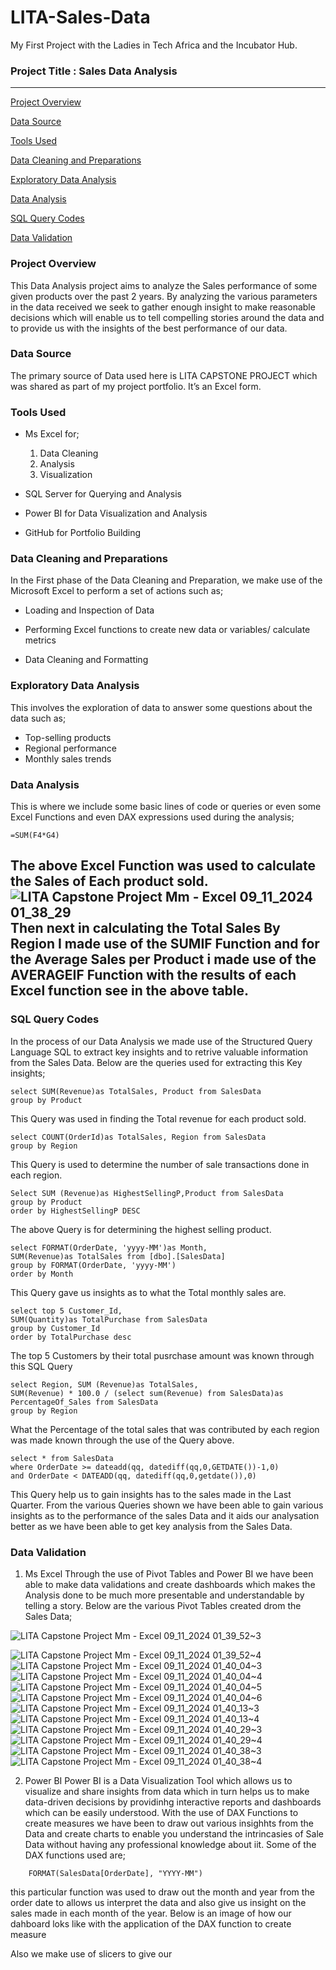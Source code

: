 # LITA-Sales-Data
My First Project with the Ladies in Tech Africa and the Incubator Hub.

### Project Title : Sales Data Analysis
---
[Project Overview](#project-overview)

[Data Source](#data-source)

[Tools Used](#tools-used)

[Data Cleaning and Preparations](#data-cleanind-and-preparation)

[Exploratory Data Analysis](#explanatory-data-analysis)

[Data Analysis](#data-analysis)

[SQL Query Codes](#sql-query-codes)

[Data Validation](#data-validation)


### Project Overview
This Data Analysis project aims to analyze the Sales performance of some given products over the past 2 years. By analyzing the various parameters in the data received we seek to gather enough insight to make reasonable decisions which will enable us to tell compelling stories around the data and to provide us with the insights of the best performance of our data.

### Data Source
The primary source of Data used here is LITA CAPSTONE PROJECT which was shared as part of my project portfolio. It’s an Excel form.

### Tools Used
- Ms Excel for;
  1. Data Cleaning
  2. Analysis
  3. Visualization

- SQL Server for Querying and Analysis

- Power BI for Data Visualization and Analysis

- GitHub for Portfolio Building

### Data Cleaning and Preparations
In the First phase of the Data Cleaning and Preparation, we make use of the Microsoft Excel to perform a set of actions such as;
- Loading and Inspection of Data

- Performing Excel functions to create new data or variables/ calculate metrics

- Data Cleaning and Formatting

### Exploratory Data Analysis
This involves the exploration of data to answer some questions about the data such as;
- Top-selling products
- Regional performance
- Monthly sales trends

### Data Analysis
This is where we include some basic lines of code or queries or even some Excel Functions and even DAX expressions used during the analysis;
```
=SUM(F4*G4)
```
The above Excel Function was used to calculate the Sales of Each product sold.
![LITA Capstone Project Mm - Excel 09_11_2024 01_38_29](https://github.com/user-attachments/assets/65bb0268-3042-43c7-a21a-09f9daf11dd7)
 Then next in calculating the Total Sales By Region I made use of the SUMIF Function and for the Average Sales per Product i made use of the AVERAGEIF Function with the results of each Excel function see in the above table.
---
### SQL Query Codes
In the process of our Data Analysis we made use of the Structured Query Language SQL to extract key insights and to retrive valuable information from the Sales Data.
Below are the queries used for extracting this Key insights;
```
select SUM(Revenue)as TotalSales, Product from SalesData
group by Product
```
This Query was used in finding the Total revenue for each product sold.
```
select COUNT(OrderId)as TotalSales, Region from SalesData
group by Region
```
This Query is used to determine the number of sale transactions done in each region.
```
Select SUM (Revenue)as HighestSellingP,Product from SalesData
group by Product
order by HighestSellingP DESC
```
The above Query is for determining the highest selling product.
```
select FORMAT(OrderDate, 'yyyy-MM')as Month,
SUM(Revenue)as TotalSales from [dbo].[SalesData]
group by FORMAT(OrderDate, 'yyyy-MM')
order by Month
```
This Query gave us insights as to what the Total monthly sales are.
```
select top 5 Customer_Id,
SUM(Quantity)as TotalPurchase from SalesData
group by Customer_Id
order by TotalPurchase desc
```
The top 5 Customers by their total pusrchase amount was known through this SQL Query
```
select Region, SUM (Revenue)as TotalSales,
SUM(Revenue) * 100.0 / (select sum(Revenue) from SalesData)as PercentageOf_Sales from SalesData
group by Region
```
What the Percentage of the total sales that was contributed by each region was made known through the use of the Query above.
```
select * from SalesData
where OrderDate >= dateadd(qq, datediff(qq,0,GETDATE())-1,0)
and OrderDate < DATEADD(qq, datediff(qq,0,getdate()),0)
```
This Query help us to gain insights has to the sales made in the Last Quarter.
From the various Queries shown we have been able to gain various insights as to the performance of the sales Data and it aids our analysation better as we have been able to get key analysis from the Sales Data.


### Data Validation
1. Ms Excel
Through the use of Pivot Tables and Power BI we have been able to make data validations and create dashboards which makes the Analysis done to be much more presentable and understandable by telling a story.
Below are the various Pivot Tables created drom the Sales Data;

![LITA Capstone Project Mm - Excel 09_11_2024 01_39_52~3](https://github.com/user-attachments/assets/c91983e1-42d1-403e-9663-67acce4b232b)

![LITA Capstone Project Mm - Excel 09_11_2024 01_39_52~4](https://github.com/user-attachments/assets/86217d1f-2912-4931-a809-321b6051fe28)
![LITA Capstone Project Mm - Excel 09_11_2024 01_40_04~3](https://github.com/user-attachments/assets/d0ba19b2-0815-4595-9a26-d0511a0c80cc)
![LITA Capstone Project Mm - Excel 09_11_2024 01_40_04~4](https://github.com/user-attachments/assets/d50e72e2-bac1-4819-a353-86db890b4f9c)
![LITA Capstone Project Mm - Excel 09_11_2024 01_40_04~5](https://github.com/user-attachments/assets/cd741fd3-d4ff-4ac8-a29d-022170797fee)
![LITA Capstone Project Mm - Excel 09_11_2024 01_40_04~6](https://github.com/user-attachments/assets/260fde7f-c753-4d7b-9c3a-4d030abc9887)
![LITA Capstone Project Mm - Excel 09_11_2024 01_40_13~3](https://github.com/user-attachments/assets/14e37c22-8add-4f49-81c7-ecf480834b4a)
![LITA Capstone Project Mm - Excel 09_11_2024 01_40_13~4](https://github.com/user-attachments/assets/4fcb7f04-e5ce-41de-91af-7c80365587f6)
![LITA Capstone Project Mm - Excel 09_11_2024 01_40_29~3](https://github.com/user-attachments/assets/ac0fb2a3-95b6-43c0-a017-77fe4ff783f1)
![LITA Capstone Project Mm - Excel 09_11_2024 01_40_29~4](https://github.com/user-attachments/assets/2f7b1414-86bc-497a-b682-d0f228bc61d9)
![LITA Capstone Project Mm - Excel 09_11_2024 01_40_38~3](https://github.com/user-attachments/assets/fd99bdcb-1269-4e00-ba57-36a9c5a4d70a)
![LITA Capstone Project Mm - Excel 09_11_2024 01_40_38~4](https://github.com/user-attachments/assets/3e274b98-d07e-43ee-8018-d5cb082f322d)

2. Power BI
   Power BI is a Data Visualization Tool which allows us to visualize and share insights from data which in turn helps us to make data-driven decisions by providinhg interactive reports and dashboards which can be easily understood.
   With the use of DAX Functions to create measures we have been to draw out various insighhts from the Data and create charts to enable you understand the intrincasies of Sale Data without having any professional knowledge about iit. Some of the DAX functions used are;
```
    FORMAT(SalesData[OrderDate], "YYYY-MM")
```
this particular function was used to draw out the month and year from the order date to allows us interpret the data and also give us insight on the sales made in each month of the year.
Below is an image of how our dahboard loks like with the application of the DAX function to create measure

Also we make use of slicers to give our 

